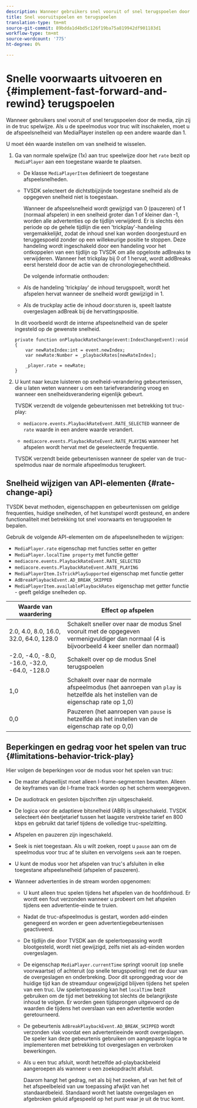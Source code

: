 ```yaml
---
description: Wanneer gebruikers snel vooruit of snel terugspoelen door de media, zijn zij in de truc spelwijze. Als u de speelmodus voor truc wilt inschakelen, moet u de afspeelsnelheid van MediaPlayer instellen op een andere waarde dan 1.
title: Snel vooruitspoelen en terugspoelen
translation-type: tm+mt
source-git-commit: 89bdda1d4bd5c126f19ba75a819942df901183d1
workflow-type: tm+mt
source-wordcount: '775'
ht-degree: 0%

---
```



# Snelle voorwaarts uitvoeren en {#implement-fast-forward-and-rewind} terugspoelen

Wanneer gebruikers snel vooruit of snel terugspoelen door de media, zijn zij in de truc spelwijze. Als u de speelmodus voor truc wilt inschakelen, moet u de afspeelsnelheid van MediaPlayer instellen op een andere waarde dan 1.

U moet één waarde instellen om van snelheid te wisselen.

1. Ga van normale spelwijze (1x) aan truc speelwijze door het `rate` bezit op `MediaPlayer` aan een toegestane waarde te plaatsen.

   * De klasse `MediaPlayerItem` definieert de toegestane afspeelsnelheden.
   * TVSDK selecteert de dichtstbijzijnde toegestane snelheid als de opgegeven snelheid niet is toegestaan.

      Wanneer de afspeelsnelheid wordt gewijzigd van 0 (pauzeren) of 1 (normaal afspelen) in een snelheid groter dan 1 of kleiner dan -1, worden alle advertenties op de tijdlijn verwijderd. Er is slechts één periode op de gehele tijdlijn die een &#39;trickplay&#39;-handeling vergemakkelijkt, zodat de inhoud snel kan worden doorgestuurd en teruggespoeld zonder op een willekeurige positie te stoppen. Deze handeling wordt ingeschakeld door een handeling voor het ontkoppelen van een tijdlijn op TVSDK om alle opgeloste adBreaks te verwijderen. Wanneer het trickplay bij 0 of 1 hervat, wordt addBreaks eerst hersteld door de actie van de chronologiegehechtheid.

      De volgende informatie onthouden:

   * Als de handeling &#39;trickplay&#39; de inhoud terugspoelt, wordt het afspelen hervat wanneer de snelheid wordt gewijzigd in 1.
   * Als de truckplay actie de inhoud door:sturen is, speelt laatste overgeslagen adBreak bij de hervattingspositie.

   In dit voorbeeld wordt de interne afspeelsnelheid van de speler ingesteld op de gewenste snelheid.

   ```
   private function onPlaybackRateChange(event:IndexChangeEvent):void { 
       var newRateIndex:int = event.newIndex; 
       var newRate:Number = _playbackRates[newRateIndex]; 
   
       _player.rate = newRate; 
   } 
   ```

1. U kunt naar keuze luisteren op snelheid-verandering gebeurtenissen, die u laten weten wanneer u om een tariefverandering vroeg en wanneer een snelheidsverandering eigenlijk gebeurt.

   TVSDK verzendt de volgende gebeurtenissen met betrekking tot truc-play:

   * `mediacore.events.PlaybackRateEvent.RATE_SELECTED` wanneer de  `rate` waarde in een andere waarde verandert.

   * `mediacore.events.PlaybackRateEvent.RATE_PLAYING` wanneer het afspelen wordt hervat met de geselecteerde frequentie.

   TVSDK verzendt beide gebeurtenissen wanneer de speler van de truc-spelmodus naar de normale afspeelmodus terugkeert.

## Snelheid wijzigen van API-elementen {#rate-change-api}

TVSDK bevat methoden, eigenschappen en gebeurtenissen om geldige frequenties, huidige snelheden, of het kunstspel wordt gesteund, en andere functionaliteit met betrekking tot snel voorwaarts en terugspoelen te bepalen.

Gebruik de volgende API-elementen om de afspeelsnelheden te wijzigen:

* `MediaPlayer.rate` eigenschap met functies setter en getter
* `MediaPlayer.localTime property` met functie getter
* `mediacore.events.PlaybackRateEvent.RATE_SELECTED`
* `mediacore.events.PlaybackRateEvent.RATE_PLAYING`
* `MediaPlayerItem.IsTrickPlaySupported` eigenschap met functie getter
* `AdBreakPlaybackEvent.AD_BREAK_SKIPPED`
* `MediaPlayerItem.availablePlaybackRates` eigenschap met getter functie - geeft geldige snelheden op.

| Waarde van waardering | Effect op afspelen |
|---|---|
| 2.0, 4.0, 8.0, 16.0, 32.0, 64.0, 128.0 | Schakelt sneller over naar de modus Snel vooruit met de opgegeven vermenigvuldiger dan normaal (4 is bijvoorbeeld 4 keer sneller dan normaal) |
| -2.0, -4.0, -8.0, -16.0, -32.0, -64.0, -128.0 | Schakelt over op de modus Snel terugspoelen |
| 1,0 | Schakelt over naar de normale afspeelmodus (het aanroepen van `play` is hetzelfde als het instellen van de eigenschap rate op 1,0) |
| 0,0 | Pauzeren (het aanroepen van `pause` is hetzelfde als het instellen van de eigenschap rate op 0,0) |

## Beperkingen en gedrag voor het spelen van truc {#limitations-behavior-trick-play}

Hier volgen de beperkingen voor de modus voor het spelen van truc:

* De master afspeellijst moet alleen I-frame-segmenten bevatten. Alleen de keyframes van de I-frame track worden op het scherm weergegeven.
* De audiotrack en gesloten bijschriften zijn uitgeschakeld.
* De logica voor de adaptieve bitsnelheid (ABR) is uitgeschakeld. TVSDK selecteert één beetjetarief tussen het laagste verstrekte tarief en 800 kbps en gebruikt dat tarief tijdens de volledige truc-spelzitting.
* Afspelen en pauzeren zijn ingeschakeld.
* Seek is niet toegestaan. Als u wilt zoeken, roept u `pause` aan om de speelmodus voor truc af te sluiten en vervolgens `seek` aan te roepen.

* U kunt de modus voor het afspelen van truc&#39;s afsluiten in elke toegestane afspeelsnelheid (afspelen of pauzeren).
* Wanneer advertenties in de stream worden opgenomen:

   * U kunt alleen truc spelen tijdens het afspelen van de hoofdinhoud. Er wordt een fout verzonden wanneer u probeert om het afspelen tijdens een advertentie-einde te truien.
   * Nadat de truc-afspeelmodus is gestart, worden add-einden genegeerd en worden er geen advertentiegebeurtenissen geactiveerd.
   * De tijdlijn die door TVSDK aan de spelertoepassing wordt blootgesteld, wordt niet gewijzigd, zelfs niet als ad-einden worden overgeslagen.
   * De eigenschap `MediaPlayer.currentTime` springt vooruit (op snelle voorwaartse) of achteruit (op snelle terugspoeling) met de duur van de overgeslagen en onderbreking. Door dit spronggedrag voor de huidige tijd kan de streamduur ongewijzigd blijven tijdens het spelen van een truc. Uw spelertoepassing kan het `localTime` bezit gebruiken om de tijd met betrekking tot slechts de belangrijkste inhoud te volgen. Er worden geen tijdsprongen uitgevoerd op de waarden die tijdens het overslaan van een advertentie worden geretourneerd.

   * De gebeurtenis `AdBreakPlaybackEvent.AD_BREAK_SKIPPED` wordt verzonden vlak voordat een advertentieeinde wordt overgeslagen. De speler kan deze gebeurtenis gebruiken om aangepaste logica te implementeren met betrekking tot overgeslagen en verbroken bewerkingen.
   * Als u een truc afsluit, wordt hetzelfde ad-playbackbeleid aangeroepen als wanneer u een zoekopdracht afsluit.

      Daarom hangt het gedrag, net als bij het zoeken, af van het feit of het afspeelbeleid van uw toepassing afwijkt van het standaardbeleid. Standaard wordt het laatste overgeslagen en afgebroken geluid afgespeeld op het punt waar je uit de truc komt.